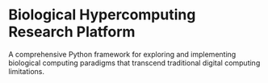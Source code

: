 # Biological Hypercomputing Research Platform

A comprehensive Python framework for exploring and implementing biological computing paradigms that transcend traditional digital computing limitations.
